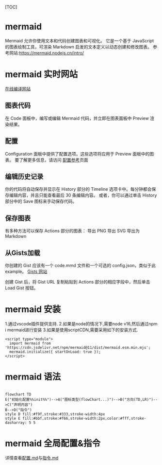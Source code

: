 [TOC]
# mermaid
Mermaid 允许你使用文本和代码创建图表和可视化。
它是一个基于 JavaScript 的图表绘制工具，可渲染 Markdown 启发的文本定义以动态创建和修改图表。
参考网站:https://mermaid.nodejs.cn/intro/
# mermaid 实时网站
[在线编译网站](https://mermaid.live/)
## 图表代码
在 Code 面板中，编写或编辑 Mermaid 代码，并立即在图表面板中 Preview 渲染结果。
## 配置
Configuration 面板中提供了配置选项。这些选项将应用于 Preview 面板中的图表。
要了解更多信息，请访问 [配置参考](https://mermaid.nodejs.cn/config/setup/README.html)页面
## 编辑历史记录
你的代码将自动保存并显示在 History 部分的 Timeline 选项卡中。每分钟都会保存编辑内容，并且只能查看最后 30 条编辑内容。
或者，你可以通过单击 History 部分中的 Save 图标来手动保存代码。
## 保存图表
有多种方法可以保存 Actions 部分的图表：
导出 PNG
导出 SVG
导出为 Markdown
## 从Gists加载
你创建的 Gist 应该有一个 code.mmd 文件和一个可选的 config.json，类似于此 example。
[Gists 网站](https://docs.github.com/en/get-started/writing-on-github/editing-and-sharing-content-with-gists/creating-gists)

创建 Gist 后，将 Gist URL 复制粘贴到 Actions 部分的相应字段中，然后单击 Load Gist 按钮。
# mermaid 安装
1.通过vscode插件提供支持.
2.如果是node的情况下,需要node v16,然后通过npm i mermaid进行安装
3.如果是使用scriptCDN,需要采用如下的安装方式.
```
<script type="module">
  import mermaid from 'https://cdn.jsdelivr.net/npm/mermaid@11/dist/mermaid.esm.min.mjs';
  mermaid.initialize({ startOnLoad: true });
</script>
```
# mermaid 语法

```mermaid

flowchart TD
E("初始化配置%%init%%")-->A("图标类型(flowChart...)")-->B("方向(TD,LR)")-->C("声明内容")
B-->D("指令")
style D fill:#f9f,stroke:#333,stroke-width:4px
style E fill:#bbf,stroke:#f66,stroke-width:2px,color:#fff,stroke-dasharray: 5 5
```


# mermaid 全局配置&指令
详情查看[配置.md](./配置.md)与[指令.md](./指令.md)